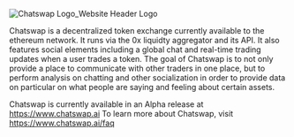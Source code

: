 ![Chatswap Logo_Website Header Logo](https://github.com/parkerb2001/chat-swap/assets/94406215/24e2297c-f669-43d9-9aa7-abea88c590a0)


Chatswap is a decentralized token exchange currently available to the ethereum network. It runs via the 0x liquidty aggregator and its API. It also features social elements including a global chat and real-time trading updates when a user trades a token. The goal of Chatswap is to not only provide a place to communicate with other traders in one place, but to perform analysis on chatting and other socialization in order to provide data on particular on what people are saying and feeling about certain assets.

Chatswap is currently available in an Alpha release at https://www.chatswap.ai
To learn more about Chatswap, visit https://www.chatswap.ai/faq

